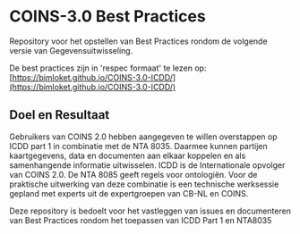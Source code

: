 # COINS-3.0 Best Practices 

Repository voor het opstellen van Best Practices rondom de volgende versie van Gegevensuitwisseling.

De best practices zijn in 'respec formaat' te lezen op: [https://bimloket.github.io/COINS-3.0-ICDD/](https://bimloket.github.io/COINS-3.0-ICDD/)

## Doel en Resultaat

Gebruikers van COINS 2.0 hebben aangegeven te willen overstappen op ICDD part 1 in combinatie met de NTA 8035. Daarmee kunnen partijen kaartgegevens, data en documenten aan elkaar koppelen en als samenhangende informatie uitwisselen. ICDD is de Internationale opvolger van COINS 2.0. De NTA 8085 geeft regels voor ontologiën. Voor de praktische uitwerking van deze combinatie is een technische werksessie gepland met experts uit de expertgroepen van CB-NL en COINS.

Deze repository is bedoelt voor het vastleggen van issues en documenteren van Best Practices rondom het toepassen van ICDD Part 1 en NTA8035
